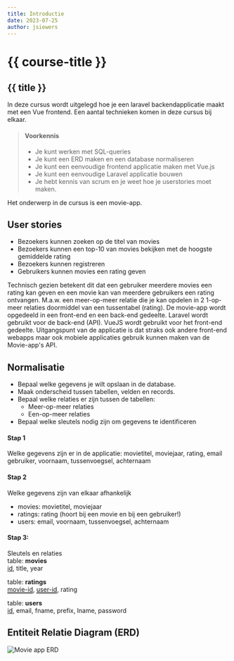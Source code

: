 ```yaml
---
title: Introductie
date: 2023-07-25
author: jsiewers
---
```


# {{ course-title }}

## {{ title }}
In deze cursus wordt uitgelegd hoe je een laravel backendapplicatie maakt met een Vue frontend. 
Een aantal technieken komen in deze cursus bij elkaar. 

> #### Voorkennis
> * Je kunt werken met SQL-queries
> * Je kunt een ERD maken en een database normaliseren
> * Je kunt een eenvoudige frontend applicatie maken met Vue.js
> * Je kunt een eenvoudige Laravel applicatie bouwen
> * Je hebt kennis van scrum en je weet hoe je userstories moet maken.

Het onderwerp in de cursus is een movie-app. 

## User stories
* Bezoekers kunnen zoeken op de titel van movies
* Bezoekers kunnen een top-10 van movies bekijken met de hoogste gemiddelde rating
* Bezoekers kunnen registreren
* Gebruikers kunnen movies een rating geven


Technisch gezien betekent dit dat een gebruiker meerdere movies een rating kan geven en een movie kan van meerdere gebruikers een rating ontvangen. M.a.w. een meer-op-meer relatie die je kan opdelen in 2 1-op-meer relaties doormiddel van een tussentabel (rating).
De movie-app wordt opgedeeld in een front-end en een back-end gedeelte. Laravel wordt gebruikt voor de back-end (API). VueJS wordt gebruikt voor het front-end gedeelte. Uitgangspunt van de applicatie is dat straks ook andere front-end webapps maar ook mobiele applicaties gebruik kunnen maken van de Movie-app's API.

## Normalisatie
* Bepaal welke gegevens je wilt opslaan in de database.
* Maak onderscheid tussen tabellen, velden en records.
* Bepaal welke relaties er zijn tussen de tabellen:
    * Meer-op-meer relaties
    * Een-op-meer relaties
* Bepaal welke sleutels nodig zijn om gegevens te identificeren

#### Stap 1 
Welke gegevens zijn er in de applicatie:
movietitel, moviejaar, rating, email gebruiker, voornaam, tussenvoegsel, achternaam

#### Stap 2 
Welke gegevens zijn van elkaar afhankelijk  
* movies: movietitel, moviejaar
* ratings: rating (hoort bij een movie en bij een gebruiker!)
* users: email, voornaam, tussenvoegsel, achternaam

#### Stap 3:
Sleutels en relaties  
table: **movies**  
<u>id</u>, title, year

table: **ratings**  
<u style="text-decoration-style: double;">movie-id</u>, <u style="text-decoration-style: double;">user-id</u>, rating

table: **users**  
<u >id</u>, email, fname, prefix, lname, password

## Entiteit Relatie Diagram (ERD)

![Movie app ERD](https://static.edutorial.nl/laravel/movie-app-erd.png)




